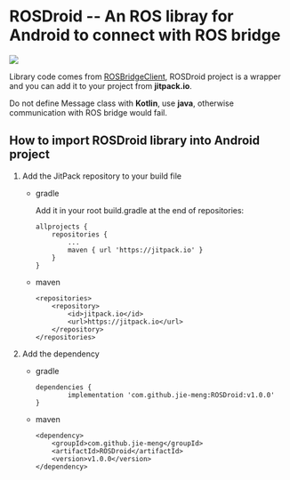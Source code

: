 # ROSDroid -- An ROS libray for Android to connect with ROS bridge

[![](https://jitpack.io/v/jie-meng/ROSDroid.svg)](https://jitpack.io/#jie-meng/ROSDroid)

Library code comes from [ROSBridgeClient](https://github.com/djilk/ROSBridgeClient), ROSDroid project is a wrapper and you can add it to your project from __jitpack.io__.

Do not define Message class with __Kotlin__, use __java__, otherwise communication with ROS bridge would fail. 

## How to import ROSDroid library into Android project

1. Add the JitPack repository to your build file
    - gradle

        Add it in your root build.gradle at the end of repositories:

        ```
        allprojects {
            repositories {
                ...
                maven { url 'https://jitpack.io' }
            }
        }
        ```

    - maven

        ```
        <repositories>
            <repository>
                <id>jitpack.io</id>
                <url>https://jitpack.io</url>
            </repository>
        </repositories>
        ```

2. Add the dependency
    - gradle

        ```
        dependencies {
                implementation 'com.github.jie-meng:ROSDroid:v1.0.0'
        }
        ```

    - maven

        ```
        <dependency>
            <groupId>com.github.jie-meng</groupId>
            <artifactId>ROSDroid</artifactId>
            <version>v1.0.0</version>
        </dependency>
        ```